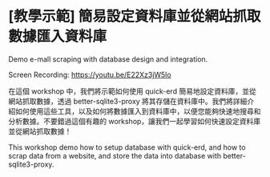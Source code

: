 # [教學示範] 簡易設定資料庫並從網站抓取數據匯入資料庫

Demo e-mall scraping with database design and integration.

Screen Recording: https://youtu.be/E22Xz3jW5lo

在這個 workshop 中，我們將示範如何使用 quick-erd 簡易地設定資料庫，並從網站抓取數據，透過 better-sqlite3-proxy 將其存儲在資料庫中。我們將詳細介紹如何使用這些工具，以及如何將數據匯入到資料庫中，以便您能夠快速地搜尋和分析數據。不要錯過這個有趣的 workshop，讓我們一起學習如何快速設定資料庫並從網站抓取數據！

This workshop demo how to setup database with quick-erd, and how to scrap data from a website, and store the data into database with better-sqlite3-proxy.
